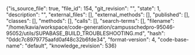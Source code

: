 {"is_source_file": true, "file_id": 154, "git_revision": "", "state": 1, "description": "", "external_files": [], "external_methods": [], "published": [], "classes": [], "methods": [], "calls": [], "search-terms": [], "filename": "/home/kavia/workspace/code-generation/campusschedpro-95046-95052/utils/SUPABASE_BUILD_TROUBLESHOOTING.md", "hash": "0ddc7c8979775aafd0af48c32b6fde34", "format-version": 4, "code-base-name": "default", "knowledge_revision": 536}